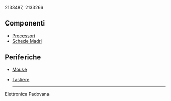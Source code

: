 2133487, 2133266
## Componenti
- [Processori](componenti/processori.md)
- [Schede Madri](componenti/schede_madri.md)
## Periferiche
- [Mouse](periferiche/mouse.md)
- [Tastiere](periferiche/tastiere.md)

  ---
Elettronica Padovana
